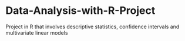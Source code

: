 # Data-Analysis-with-R-Project
Project in R that involves descriptive statistics, confidence intervals and multivariate linear models
